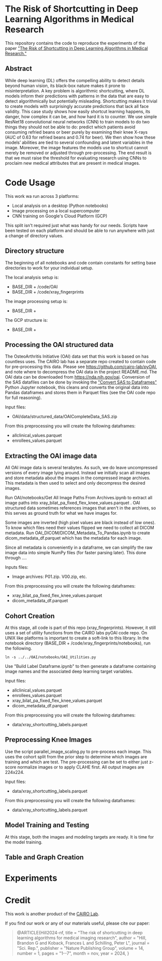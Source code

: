# The Risk of Shortcutting in Deep Learning Algorithms in Medical Research

This repository contains the code to reproduce the experiments of the paper ["The Risk of Shortcutting in Deep Learning 
Algorithms in Medical Research."](https://www.nature.com/articles/s41598-024-79838-6)

## Abstract
While deep learning (DL) offers the compelling ability to detect details beyond human vision, its black-box nature makes
it prone to misinterpretation. A key problem is algorithmic shortcutting, where DL models inform their predictions with
patterns in the data that are easy to detect algorithmically but potentially misleading. Shortcutting makes it trivial
to create models with surprisingly accurate predictions that lack all face validity. This case study shows how easily
shortcut learning happens, its danger, how complex it can be, and how hard it is to counter. We use simple ResNet18
convolutional neural networks (CNN) to train models to do two things they should not be able to do: predict which
patients avoid consuming refried beans or beer purely by examining their knee X-rays (AUC of 0.63 for refried beans and
0.74 for beer). We then show how these models’ abilities are tied to several confounding and latent variables in the
image. Moreover, the image features the models use to shortcut cannot merely be removed or adjusted through
pre-processing. The end result is that we must raise the threshold for evaluating research using CNNs to proclaim new 
medical attributes that are present in medical images.

# Code Usage

This work wa run across 3 platforms: 
* Local analysis on a desktop (Python notebooks)
* Image processing on a local supercomputer
* CNN training on Google's Cloud Platform (GCP)

This split isn't required just what was handy for our needs. Scripts have been tested on each platform and should be
able to run anywhere with just a change of directory values.

## Directory structure

The beginning of all notebooks and code contain constants for setting base directories to work for your individual 
setup. 

The local analysis setup is:
* BASE_DIR + /code/OAI 
* BASE_DIR + /code/xray_fingerprints

The image processing setup is:
* BASE_DIR +

The GCP structure is:
* BASE_DIR +

## Processing the OAI structured data

The OsteoArthritis Initiative (OAI) data set that this work is based on has countless uses. The CAIRO lab has a separate
repo created to contain code for pre-processing this data. Please see https://github.com/cairo-lab/pyOAI, and note where
to decompress the OAI data in the project README.md. The OAI data can be downloaded from https://nda.nih.gov/oai. 
Conversion of the SAS datafiles can be done by invoking the 
["Convert SAS to Dataframes"](https://github.com/cairo-lab/pyOAI/blob/main/notebooks/Convert%20SAS%20to%20Dataframes.ipynb) 
Python Jupyter notebook, this cleans and converts the original data into Pandas dataframes and stores them in Parquet
files (see the OAI code repo for full reasoning).

Input files:
* OAI/data/structured_data/OAICompleteData_SAS.zip

From this preprocessing you will create the following dataframes:
* allclinical_values.parquet
* enrollees_values.parquet

## Extracting the OAI image data

All OAI image data is several terabytes. As such, we do leave uncompressed versions of every image lying around. Instead
we initially scan all images and store metadata about the images in the compressed image archives. This metadata is then
used to select and only decompress the desired images.

Run OAI/notebooks/Get All Image Paths From Archives.ipynb to extract all image paths into xray_bilat_pa_fixed_flex_knee_values.parquet
. OAI structured data sometimes references images that aren't in the archives, so this serves as ground truth for what 
we have images for.

Some images are inverted (high pixel values are black instead of low ones). To know which files need their values
flipped we need to collect all DICOM metadata. Run OAI_DICOM/DICOM_Metadata_To_Pandas.ipynb to 
create dicom_metadata_df.parquet which has the metadata for each image.

Since all metadata is conveniently in a dataframe, we can simplify the raw image data into simple NumPy files (for
faster parsing later). This done through ....

Inputs files:
* Image archives: P01.zip. V00.zip, etc.

From this preprocessing you will create the following dataframes:
* xray_bilat_pa_fixed_flex_knee_values.parquet 
* dicom_metadata_df.parquet

## Cohort Creation

At this stage, all code is part of this repo (xray_fingerprints). However, it still uses a set of utility functions from
the CAIRO labs pyOAI code repo. On UNIX like platforms is important to create a soft-link to this library. In the notebook
directory (BASE_DIR + /code/xray_fingerprints/notebooks), run the following. 

`ln -s ../../OAI/notebooks/OAI_Utilities.py`

Use "Build Label Dataframe.ipynb" to then generate a dataframe containing image names and the associated deep learning
target variables. 

Input files:
* allclinical_values.parquet
* enrollees_values.parquet
* xray_bilat_pa_fixed_flex_knee_values.parquet 
* dicom_metadata_df.parquet

From this preprocessing you will create the following dataframes:
* data/xray_shortcutting_labels.parquet

## Preprocessing Knee Images

Use the script parallel_image_scaling.py to pre-process each image. This uses the cohort split from the prior step to
determine which images are training and which are test. The pre-processing can be set to either just z-score normalize 
images or to apply CLAHE first. All output images are 224x224.

Input files:
* data/xray_shortcutting_labels.parquet

From this preprocessing you will create the following dataframes:
* data/xray_shortcutting_labels.parquet

## Model Training and Testing

At this stage, both the images and modeling targets are ready. It is time for the model training.

## Table and Graph Creation

# Experiments

# Credit
This work is another product of the [CAIRO Lab](https://cairo-lab.org).

If you find our work or any of our materials useful, please cite our paper:

>@ARTICLE{Hill2024-nf,
>  title     = "The risk of shortcutting in deep learning algorithms for medical imaging research",
>  author    = "Hill, Brandon G and Koback, Frances L and Schilling, Peter L",
>  journal   = "Sci. Rep.", publisher = "Nature Publishing Group",
>  volume    =  14, number    =  1, pages     = "1--7",
>  month     =  nov, year      =  2024,
>}



